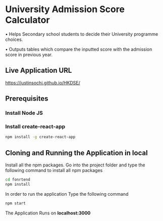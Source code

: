 # University Admission Score Calculator 

•	Helps Secondary school students to decide their University programme choices.

•	Outputs tables which compare the inputted score with the admission score in previous year.

## Live Application URL

https://justinsochi.github.io/HKDSE/

## Prerequisites

### Install Node JS

### Install create-react-app

```bash
npm install -g create-react-app
```

## Cloning and Running the Application in local

Install all the npm packages. Go into the project folder and type the following command to install all npm packages

```bash
cd fonrtend
npm install
```

In order to run the application Type the following command

```bash
npm start
```

The Application Runs on **localhost:3000**
